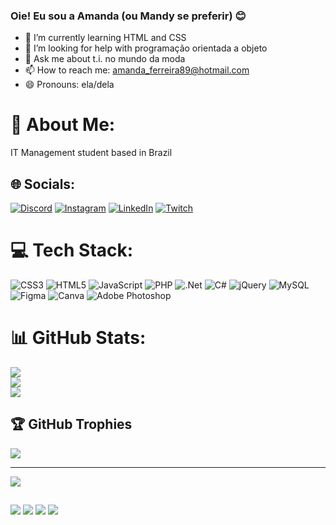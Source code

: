 ### Oie! Eu sou a Amanda (ou Mandy se preferir) 😊 


- 🌱 I’m currently learning HTML and CSS
- 🤔 I’m looking for help with programação orientada a objeto
- 💬 Ask me about t.i. no mundo da moda
- 📫 How to reach me: amanda_ferreira89@hotmail.com
- 😄 Pronouns: ela/dela

# 💫 About Me:
IT Management student based in Brazil


## 🌐 Socials:
[![Discord](https://img.shields.io/badge/Discord-%237289DA.svg?logo=discord&logoColor=white)](htttps://discord.gg/just_mandy_#6655) [![Instagram](https://img.shields.io/badge/Instagram-%23E4405F.svg?logo=Instagram&logoColor=white)](https://instagram.com/https://www.instagram.com/_just_mandy_/) [![LinkedIn](https://img.shields.io/badge/LinkedIn-%230077B5.svg?logo=linkedin&logoColor=white)](https://linkedin.com/in/https://www.linkedin.com/in/amandaferreirasilva1989/) [![Twitch](https://img.shields.io/badge/Twitch-%239146FF.svg?logo=Twitch&logoColor=white)](https://twitch.tv/https://www.twitch.tv/just_mandy_) 

# 💻 Tech Stack:
![CSS3](https://img.shields.io/badge/css3-%231572B6.svg?style=for-the-badge&logo=css3&logoColor=white) ![HTML5](https://img.shields.io/badge/html5-%23E34F26.svg?style=for-the-badge&logo=html5&logoColor=white) ![JavaScript](https://img.shields.io/badge/javascript-%23323330.svg?style=for-the-badge&logo=javascript&logoColor=%23F7DF1E) ![PHP](https://img.shields.io/badge/php-%23777BB4.svg?style=for-the-badge&logo=php&logoColor=white) ![.Net](https://img.shields.io/badge/.NET-5C2D91?style=for-the-badge&logo=.net&logoColor=white) ![C#](https://img.shields.io/badge/c%23-%23239120.svg?style=for-the-badge&logo=c-sharp&logoColor=white) ![jQuery](https://img.shields.io/badge/jquery-%230769AD.svg?style=for-the-badge&logo=jquery&logoColor=white) ![MySQL](https://img.shields.io/badge/mysql-%2300f.svg?style=for-the-badge&logo=mysql&logoColor=white) 	![Figma](https://img.shields.io/badge/figma-%23F24E1E.svg?style=for-the-badge&logo=figma&logoColor=white) ![Canva](https://img.shields.io/badge/Canva-%2300C4CC.svg?style=for-the-badge&logo=Canva&logoColor=white) ![Adobe Photoshop](https://img.shields.io/badge/adobephotoshop-%2331A8FF.svg?style=for-the-badge&logo=adobephotoshop&logoColor=white)
# 📊 GitHub Stats:
![](https://github-readme-stats.vercel.app/api?username=onlyjustmandy&theme=dark&hide_border=false&include_all_commits=true&count_private=true)<br/>
![](https://github-readme-streak-stats.herokuapp.com/?user=onlyjustmandy&theme=dark&hide_border=false)<br/>
![](https://github-readme-stats.vercel.app/api/top-langs/?username=onlyjustmandy&theme=dark&hide_border=false&include_all_commits=true&count_private=true&layout=compact)

## 🏆 GitHub Trophies
![](https://github-profile-trophy.vercel.app/?username=onlyjustmandy&theme=dracula&no-frame=false&no-bg=true&margin-w=4)

---
[![](https://visitcount.itsvg.in/api?id=onlyjustmandy&label=Profile%20Views&color=0&icon=1&pretty=false)](https://visitcount.itsvg.in)


<!-- Proudly created with GPRM ( https://gprm.itsvg.in ) -->
  
  ##
  
<div>  

  
  <a href="https://instagram.com/_just_mandy_" target="_blank"><img src="https://img.shields.io/badge/-Instagram-%23E4405F?style=for-the-badge&logo=instagram&logoColor=white" target="_blank"></a>
 	<a href="https://www.twitch.tv/just_mandy_" target="_blank"><img src="https://img.shields.io/badge/Twitch-9146FF?style=for-the-badge&logo=twitch&logoColor=white" target="_blank"></a>
  <a href = "mailto:amanda_ferreira89@hotmail.com"><img src="https://img.shields.io/badge/Microsoft_Outlook-0078D4?style=for-the-badge&logo=microsoft-outlook&logoColor=white" target="_blank"></a>
  <a href="https://www.linkedin.com/in/amandaferreirasilva1989" target="_blank"><img src="https://img.shields.io/badge/-LinkedIn-%230077B5?style=for-the-badge&logo=linkedin&logoColor=white" target="_blank"></a> 
  
</div>
   
